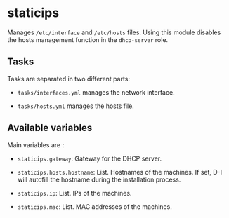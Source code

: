 # staticips

Manages `/etc/interface` and `/etc/hosts` files. Using this module disables
the hosts management function in the `dhcp-server` role.

## Tasks

Tasks are separated in two different parts:

* `tasks/interfaces.yml` manages the network interface.

* `tasks/hosts.yml` manages the hosts file.

## Available variables

Main variables are :

* `staticips.gateway`:        Gateway for the DHCP server.

* `staticips.hosts.hostname`: List. Hostnames of the machines. If set, D-I will
                              autofill the hostname during the installation
                              process.

* `staticips.ip`:             List. IPs of the machines.

* `staticips.mac`:            List. MAC addresses of the machines.
